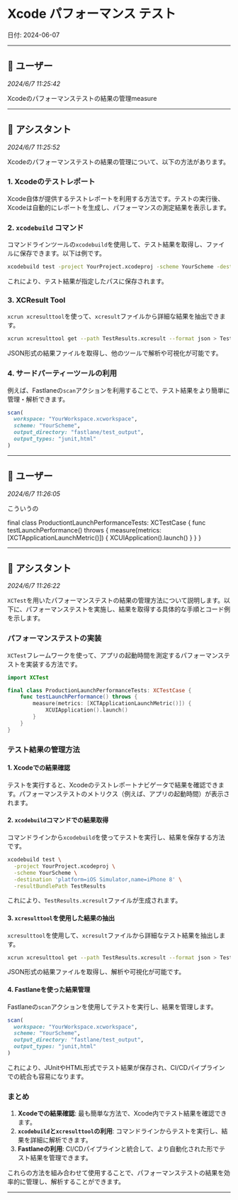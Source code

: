 # Xcode パフォーマンス テスト

日付: 2024-06-07

---

## 👤 ユーザー
*2024/6/7 11:25:42*

Xcodeのパフォーマンステストの結果の管理measure

---

## 🤖 アシスタント
*2024/6/7 11:25:52*

Xcodeのパフォーマンステストの結果の管理について、以下の方法があります。

### 1. **Xcodeのテストレポート**
Xcode自体が提供するテストレポートを利用する方法です。テストの実行後、Xcodeは自動的にレポートを生成し、パフォーマンスの測定結果を表示します。

### 2. **`xcodebuild` コマンド**
コマンドラインツールの`xcodebuild`を使用して、テスト結果を取得し、ファイルに保存できます。以下は例です。

```sh
xcodebuild test -project YourProject.xcodeproj -scheme YourScheme -destination 'platform=iOS Simulator,name=iPhone 8' -resultBundlePath TestResults
```

これにより、テスト結果が指定したパスに保存されます。

### 3. **XCResult Tool**
`xcrun xcresulttool`を使って、`xcresult`ファイルから詳細な結果を抽出できます。

```sh
xcrun xcresulttool get --path TestResults.xcresult --format json > TestResults.json
```

JSON形式の結果ファイルを取得し、他のツールで解析や可視化が可能です。

### 4. **サードパーティーツールの利用**
例えば、Fastlaneの`scan`アクションを利用することで、テスト結果をより簡単に管理・解析できます。

```ruby
scan(
  workspace: "YourWorkspace.xcworkspace",
  scheme: "YourScheme",
  output_directory: "fastlane/test_output",
  output_types: "junit,html"
)
```

---

## 👤 ユーザー
*2024/6/7 11:26:05*

こういうの

final class ProductiontLaunchPerformanceTests: XCTestCase {
    func testLaunchPerformance() throws {
        measure(metrics: [XCTApplicationLaunchMetric()]) {
            XCUIApplication().launch()
        }
    }
}

---

## 🤖 アシスタント
*2024/6/7 11:26:22*

`XCTest`を用いたパフォーマンステストの結果の管理方法について説明します。以下に、パフォーマンステストを実施し、結果を取得する具体的な手順とコード例を示します。

### パフォーマンステストの実装

`XCTest`フレームワークを使って、アプリの起動時間を測定するパフォーマンステストを実装する方法です。

```swift
import XCTest

final class ProductionLaunchPerformanceTests: XCTestCase {
    func testLaunchPerformance() throws {
        measure(metrics: [XCTApplicationLaunchMetric()]) {
            XCUIApplication().launch()
        }
    }
}
```

### テスト結果の管理方法

#### 1. **Xcodeでの結果確認**

テストを実行すると、Xcodeのテストレポートナビゲータで結果を確認できます。パフォーマンステストのメトリクス（例えば、アプリの起動時間）が表示されます。

#### 2. **`xcodebuild`コマンドでの結果取得**

コマンドラインから`xcodebuild`を使ってテストを実行し、結果を保存する方法です。

```sh
xcodebuild test \
  -project YourProject.xcodeproj \
  -scheme YourScheme \
  -destination 'platform=iOS Simulator,name=iPhone 8' \
  -resultBundlePath TestResults
```

これにより、`TestResults.xcresult`ファイルが生成されます。

#### 3. **`xcresulttool`を使用した結果の抽出**

`xcresulttool`を使用して、`xcresult`ファイルから詳細なテスト結果を抽出します。

```sh
xcrun xcresulttool get --path TestResults.xcresult --format json > TestResults.json
```

JSON形式の結果ファイルを取得し、解析や可視化が可能です。

#### 4. **Fastlaneを使った結果管理**

Fastlaneの`scan`アクションを使用してテストを実行し、結果を管理します。

```ruby
scan(
  workspace: "YourWorkspace.xcworkspace",
  scheme: "YourScheme",
  output_directory: "fastlane/test_output",
  output_types: "junit,html"
)
```

これにより、JUnitやHTML形式でテスト結果が保存され、CI/CDパイプラインでの統合も容易になります。

### まとめ

1. **Xcodeでの結果確認**: 最も簡単な方法で、Xcode内でテスト結果を確認できます。
2. **`xcodebuild`と`xcresulttool`の利用**: コマンドラインからテストを実行し、結果を詳細に解析できます。
3. **Fastlaneの利用**: CI/CDパイプラインと統合して、より自動化された形でテスト結果を管理できます。

これらの方法を組み合わせて使用することで、パフォーマンステストの結果を効率的に管理し、解析することができます。

---
